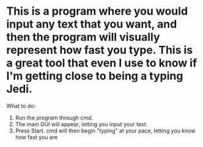 # This is a program where you would input any text that you want, and then the program will visually represent how fast you type. This is a great tool that even I use to know if I'm getting close to being a typing Jedi.

What to do:
1) Run the program through cmd.
2) The main GUI will appear, letting you input your text.
3) Press Start. cmd will then begin "typing" at your pace, letting you know how fast you are